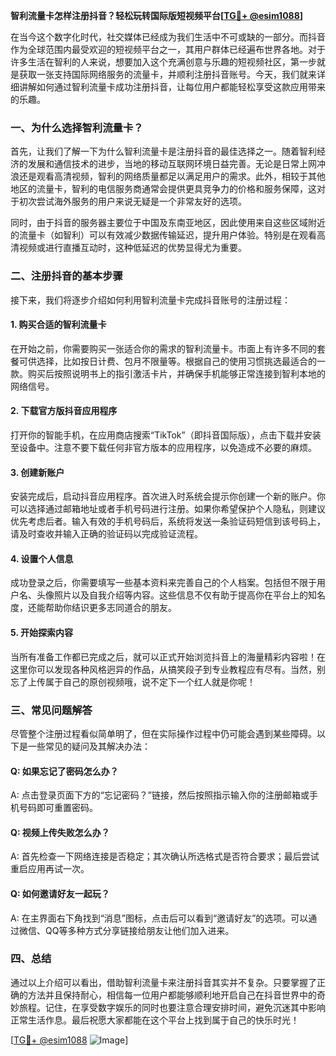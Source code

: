 **智利流量卡怎样注册抖音？轻松玩转国际版短视频平台[[TG💪+ @esim1088](https://t.me/s/esim1088)]**

在当今这个数字化时代，社交媒体已经成为我们生活中不可或缺的一部分。而抖音作为全球范围内最受欢迎的短视频平台之一，其用户群体已经遍布世界各地。对于许多生活在智利的人来说，想要加入这个充满创意与乐趣的短视频社区，第一步就是获取一张支持国际网络服务的流量卡，并顺利注册抖音账号。今天，我们就来详细讲解如何通过智利流量卡成功注册抖音，让每位用户都能轻松享受这款应用带来的乐趣。

### 一、为什么选择智利流量卡？

首先，让我们了解一下为什么智利流量卡是注册抖音的最佳选择之一。随着智利经济的发展和通信技术的进步，当地的移动互联网环境日益完善。无论是日常上网冲浪还是观看高清视频，智利的网络质量都足以满足用户的需求。此外，相较于其他地区的流量卡，智利的电信服务商通常会提供更具竞争力的价格和服务保障，这对于初次尝试海外服务的用户来说无疑是一个非常友好的选项。

同时，由于抖音的服务器主要位于中国及东南亚地区，因此使用来自这些区域附近的流量卡（如智利）可以有效减少数据传输延迟，提升用户体验。特别是在观看高清视频或进行直播互动时，这种低延迟的优势显得尤为重要。

### 二、注册抖音的基本步骤

接下来，我们将逐步介绍如何利用智利流量卡完成抖音账号的注册过程：

#### 1. 购买合适的智利流量卡
在开始之前，你需要购买一张适合你的需求的智利流量卡。市面上有许多不同的套餐可供选择，比如按日计费、包月不限量等。根据自己的使用习惯挑选最适合的一款。购买后按照说明书上的指引激活卡片，并确保手机能够正常连接到智利本地的网络信号。

#### 2. 下载官方版抖音应用程序
打开你的智能手机，在应用商店搜索“TikTok”（即抖音国际版），点击下载并安装至设备中。注意不要下载任何非官方版本的应用程序，以免造成不必要的麻烦。

#### 3. 创建新账户
安装完成后，启动抖音应用程序。首次进入时系统会提示你创建一个新的账户。你可以选择通过邮箱地址或者手机号码进行注册。如果你希望保护个人隐私，则建议优先考虑后者。输入有效的手机号码后，系统将发送一条验证码短信到该号码上，请及时查收并输入正确的验证码以完成验证流程。

#### 4. 设置个人信息
成功登录之后，你需要填写一些基本资料来完善自己的个人档案。包括但不限于用户名、头像照片以及自我介绍等内容。这些信息不仅有助于提高你在平台上的知名度，还能帮助你结识更多志同道合的朋友。

#### 5. 开始探索内容
当所有准备工作都已完成之后，就可以正式开始浏览抖音上的海量精彩内容啦！在这里你可以发现各种风格迥异的作品，从搞笑段子到专业教程应有尽有。当然，别忘了上传属于自己的原创视频哦，说不定下一个红人就是你呢！

### 三、常见问题解答

尽管整个注册过程看似简单明了，但在实际操作过程中仍可能会遇到某些障碍。以下是一些常见的疑问及其解决办法：

#### Q: 如果忘记了密码怎么办？
A: 点击登录页面下方的“忘记密码？”链接，然后按照指示输入你的注册邮箱或手机号码即可重置密码。

#### Q: 视频上传失败怎么办？
A: 首先检查一下网络连接是否稳定；其次确认所选格式是否符合要求；最后尝试重启应用再试一次。

#### Q: 如何邀请好友一起玩？
A: 在主界面右下角找到“消息”图标，点击后可以看到“邀请好友”的选项。可以通过微信、QQ等多种方式分享链接给朋友让他们加入进来。

### 四、总结

通过以上介绍可以看出，借助智利流量卡来注册抖音其实并不复杂。只要掌握了正确的方法并且保持耐心，相信每一位用户都能够顺利地开启自己在抖音世界中的奇妙旅程。记住，在享受数字娱乐的同时也要注意合理安排时间，避免沉迷其中影响正常生活作息。最后祝愿大家都能在这个平台上找到属于自己的快乐时光！

[[TG💪+ @esim1088](https://t.me/s/esim1088) ![Image](https://i.postimg.cc/4NQfJmqS/Snipaste-2025-05-13-00-14-12.png)]